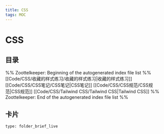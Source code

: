 ```yaml
---
title: CSS
tags: MOC
---
```

# CSS

## 目录



%% Zoottelkeeper: Beginning of the autogenerated index file list  %%
 [[Code/CSS/收藏的样式练习/收藏的样式练习|收藏的样式练习]]
 [[Code/CSS/CSS笔记/CSS笔记|CSS笔记]]
 [[Code/CSS/CSS规范/CSS规范|CSS规范]]
 [[Code/CSS/Tailwind CSS/Tailwind CSS|Tailwind CSS]]
%% Zoottelkeeper: End of the autogenerated index file list  %%












## 卡片

```ccard
type: folder_brief_live
```



















